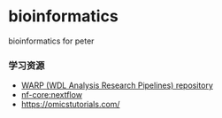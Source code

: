 # bioinformatics
bioinformatics for peter

### 学习资源
- [WARP (WDL Analysis Research Pipelines) repository](https://broadinstitute.github.io/warp/docs/get-started/)
- [nf-core:nextflow](https://github.com/nf-core)
- https://omicstutorials.com/
